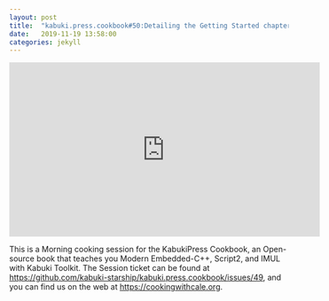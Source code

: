 ```yaml
---
layout: post
title:  "kabuki.press.cookbook#50:Detailing the Getting Started chapter."
date:   2019-11-19 13:58:00
categories: jekyll
---
```


<iframe width="560" height="315" src="https://www.youtube.com/embed/8l60mHNDLbA" frameborder="0" allow="accelerometer; autoplay; encrypted-media; gyroscope; picture-in-picture" allowfullscreen></iframe>

This is a Morning cooking session for the KabukiPress Cookbook, an Open-source book that teaches you Modern Embedded-C++, Script2, and IMUL with Kabuki Toolkit. The Session ticket can be found at https://github.com/kabuki-starship/kabuki.press.cookbook/issues/49, and you can find us on the web at https://cookingwithcale.org.
